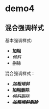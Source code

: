# demo4

## 混合强调样式

基本强调样式:

- **加粗**
- *倾斜*
- ~~删除~~

混合强调样式：

- ***加粗倾斜***
- **~~加粗删除~~**
- *~~倾斜删除~~*
- ***~~加粗倾斜删除~~***
